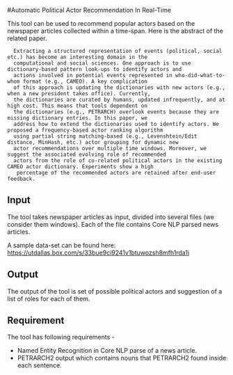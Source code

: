 #Automatic Political Actor Recommendation In Real-Time
 
This tool can be used to recommend popular actors based on the newspaper articles collected within a time-span. Here is the abstract of the related 
paper.
```
  Extracting a structured representation of events (political, social etc.) has become an interesting domain in the 
  computational and social sciences. One approach is to use dictionary-based pattern look-ups to identify actors and 
  actions involved in potential events represented in who-did-what-to-whom format (e.g., CAMEO). A key complication 
  of this approach is updating the dictionaries with new actors (e.g., when a new president takes office). Currently, 
  the dictionaries are curated by humans, updated infrequently, and at high cost. This means that tools dependent on 
  the dictionaries (e.g., PETRARCH) overlook events because they are missing dictionary entries. In this paper, we 
  address how to extend the dictionaries used to identify actors. We proposed a frequency-based actor ranking algorithm 
  using partial string matching-based (e.g., Levenshtein/Edit distance, MinHash, etc.) actor grouping for dynamic new 
  actor recommendations over multiple time windows. Moreover, we suggest the associated evolving role of recommended 
  actors from the role of co-related political actors in the existing CAMEO actor dictionary. Experiments show a high
   percentage of the recommended actors are retained after end-user feedback. 
```

## Input

The tool takes newspaper articles as input, divided into several files (we consider them windows). Each of the file contains Core NLP parsed
news articles.

A sample data-set can be found here: https://utdallas.box.com/s/33bue9ci9241v1btuwozsh8mfh1rda1i
 
## Output
The output of the tool is set of possible political actors and suggestion of a list of roles for each of them.


## Requirement

The tool has following requirements - 
- Named Entity Recognition in Core NLP parse of a news article.
- PETRARCH2 output which contains nouns that PETRARCH2 found inside each sentence.
 
 



